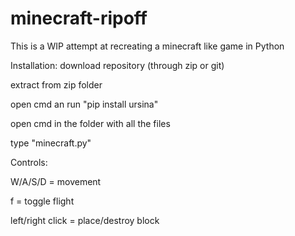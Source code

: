 # minecraft-ripoff
This is a WIP attempt at recreating a minecraft like game in Python


Installation:
  download repository (through zip or git)
  
  
  
  
  
  extract from zip folder
  
  
  
  
  
  
  
  open cmd an run "pip install ursina"
  
  
  
  
  
  
  open cmd in the folder with all the files
  
  
  
  
  
  
  
  type "minecraft.py"
  
  
  
  
  Controls:
  
  
  
  
  
  W/A/S/D = movement
  
  
  
  
  
  
  
  f = toggle flight
  
  
  
  
  
  left/right click = place/destroy block
